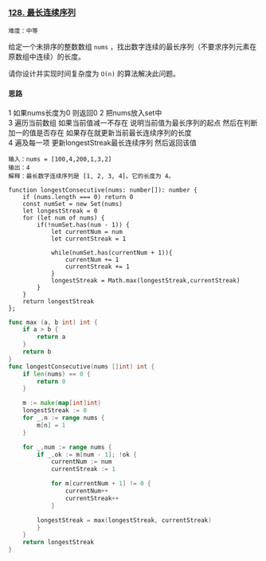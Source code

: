 ### **[128. 最长连续序列](https://leetcode.cn/problems/longest-consecutive-sequence/)**

`难度：中等`

给定一个未排序的整数数组 `nums` ，找出数字连续的最长序列（不要求序列元素在原数组中连续）的长度。

请你设计并实现时间复杂度为 `O(n)` 的算法解决此问题。

#### 思路
1 如果nums长度为0 则返回0 
2 把nums放入set中  
3 遍历当前数组 如果当前值减一不存在 说明当前值为最长序列的起点 然后在判断 加一的值是否存在 如果存在就更新当前最长连续序列的长度  
4 遍及每一项 更新longestStreak最长连续序列 然后返回该值


```tsx
输入：nums = [100,4,200,1,3,2]
输出：4
解释：最长数字连续序列是 [1, 2, 3, 4]。它的长度为 4。
```

```tsx
function longestConsecutive(nums: number[]): number {
    if (nums.length === 0) return 0
    const numSet = new Set(nums)
    let longestStreak = 0
    for (let num of nums) {
        if(!numSet.has(num - 1)) {
            let currentNum = num
            let currentStreak = 1

            while(numSet.has(currentNum + 1)){
                currentNum += 1
                currentStreak += 1
            }
            longestStreak = Math.max(longestStreak,currentStreak)
        }
    }
    return longestStreak
};
```

```go
func max (a, b int) int {
    if a > b {
        return a
    }
    return b
}
func longestConsecutive(nums []int) int {
    if len(nums) == 0 {
        return 0
    }

    m := make(map[int]int)
    longestStreak := 0
    for _,n := range nums {
        m[n] = 1
    }

    for _,num := range nums {
        if _,ok := m[num - 1]; !ok {
            currentNum := num
            currentStreak := 1

            for m[currentNum + 1] != 0 {
                currentNum++
                currentStreak++
            }

        longestStreak = max(longestStreak, currentStreak)
        }
    }
    return longestStreak
}
```